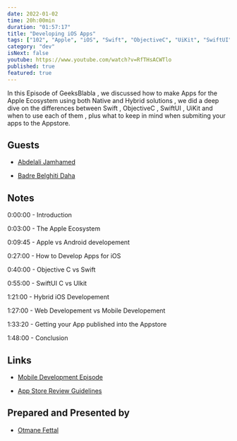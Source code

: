 ```yaml
---
date: 2022-01-02
time: 20h:00min
duration: "01:57:17"
title: "Developing iOS Apps"
tags: ["102", "Apple", "iOS", "Swift", "ObjectiveC", "UiKit", "SwiftUI"]
category: "dev"
isNext: false
youtube: https://www.youtube.com/watch?v=RfTHsACWTlo
published: true
featured: true
---
```


In this Episode of GeeksBlabla , we discussed how to make Apps for the Apple Ecosystem using both Native and Hybrid solutions , we did a deep dive on the differences between Swift , ObjectiveC , SwiftUI , UiKit and when to use each of them , plus what to keep in mind when submiting your apps to the Appstore.

## Guests

- [Abdelali Jamhamed](https://www.linkedin.com/in/abdalaliii)

- [Badre Belghiti Daha](https://www.linkedin.com/in/bbd-29674219)


## Notes

0:00:00 - Introduction

0:03:00 - The Apple Ecosystem

0:09:45 - Apple vs Android developement 

0:27:00 - How to Develop Apps for iOS

0:40:00 - Objective C vs Swift

0:55:00 - SwiftUI C vs UIkit

1:21:00 - Hybrid iOS Developement

1:27:00 - Web Developement vs Mobile Developement 

1:33:20 - Getting your App published into the Appstore

1:48:00 - Conclusion

## Links

- [Mobile Development Episode](https://geeksblabla.com/blablas/mobile-development)

- [App Store Review Guidelines](https://developer.apple.com/app-store/review/guidelines/)

## Prepared and Presented by

- [Otmane Fettal](https://twitter.com/ofettal)
